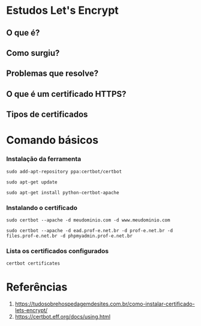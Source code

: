 # Estudos Let's Encrypt

## O que é?

## Como surgiu?

## Problemas que resolve?

## O que é um certificado HTTPS?

## Tipos de certificados

# Comando básicos

### Instalação da ferramenta

```ssh
sudo add-apt-repository ppa:certbot/certbot

sudo apt-get update

sudo apt-get install python-certbot-apache
```

### Instalando o certificado

```ssh
sudo certbot --apache -d meudominio.com -d www.meudominio.com

sudo certbot --apache -d ead.prof-e.net.br -d prof-e.net.br -d files.prof-e.net.br -d phpmyadmin.prof-e.net.br
```

### Lista os certificados configurados

```ssh
certbot certificates
```

# Referências

1. https://tudosobrehospedagemdesites.com.br/como-instalar-certificado-lets-encrypt/
2. https://certbot.eff.org/docs/using.html